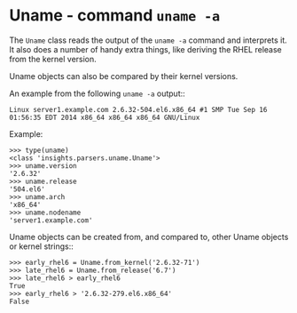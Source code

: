 Uname - command ``uname -a``
============================

The ``Uname`` class reads the output of the ``uname -a`` command and
interprets it.  It also does a number of handy extra things, like deriving
the RHEL release from the kernel version.

Uname objects can also be compared by their kernel versions.

An example from the following ``uname -a`` output::

    Linux server1.example.com 2.6.32-504.el6.x86_64 #1 SMP Tue Sep 16 01:56:35 EDT 2014 x86_64 x86_64 x86_64 GNU/Linux

Example:

    >>> type(uname)
    <class 'insights.parsers.uname.Uname'>
    >>> uname.version
    '2.6.32'
    >>> uname.release
    '504.el6'
    >>> uname.arch
    'x86_64'
    >>> uname.nodename
    'server1.example.com'

Uname objects can be created from, and compared to, other Uname objects or
kernel strings::

    >>> early_rhel6 = Uname.from_kernel('2.6.32-71')
    >>> late_rhel6 = Uname.from_release('6.7')
    >>> late_rhel6 > early_rhel6
    True
    >>> early_rhel6 > '2.6.32-279.el6.x86_64'
    False
